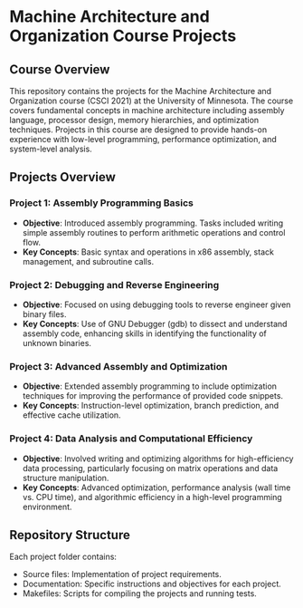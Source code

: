 # Machine Architecture and Organization Course Projects

## Course Overview

This repository contains the projects for the Machine Architecture and Organization course (CSCI 2021) at the University of Minnesota. The course covers fundamental concepts in machine architecture including assembly language, processor design, memory hierarchies, and optimization techniques. Projects in this course are designed to provide hands-on experience with low-level programming, performance optimization, and system-level analysis.

## Projects Overview

### Project 1: Assembly Programming Basics
- **Objective**: Introduced assembly programming. Tasks included writing simple assembly routines to perform arithmetic operations and control flow.
- **Key Concepts**: Basic syntax and operations in x86 assembly, stack management, and subroutine calls.

### Project 2: Debugging and Reverse Engineering
- **Objective**: Focused on using debugging tools to reverse engineer given binary files.
- **Key Concepts**: Use of GNU Debugger (gdb) to dissect and understand assembly code, enhancing skills in identifying the functionality of unknown binaries.

### Project 3: Advanced Assembly and Optimization
- **Objective**: Extended assembly programming to include optimization techniques for improving the performance of provided code snippets.
- **Key Concepts**: Instruction-level optimization, branch prediction, and effective cache utilization.

### Project 4: Data Analysis and Computational Efficiency
- **Objective**: Involved writing and optimizing algorithms for high-efficiency data processing, particularly focusing on matrix operations and data structure manipulation.
- **Key Concepts**: Advanced optimization, performance analysis (wall time vs. CPU time), and algorithmic efficiency in a high-level programming environment.

## Repository Structure

Each project folder contains:
- Source files: Implementation of project requirements.
- Documentation: Specific instructions and objectives for each project.
- Makefiles: Scripts for compiling the projects and running tests.
